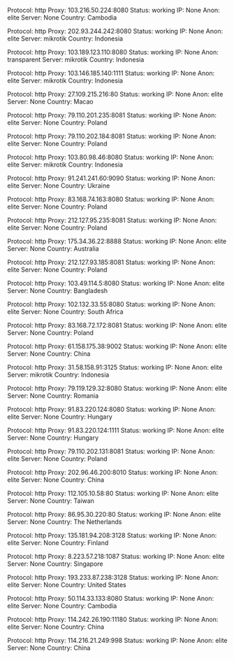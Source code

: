 Protocol: http
Proxy: 103.216.50.224:8080
Status: working
IP: None
Anon: elite
Server: None
Country: Cambodia

Protocol: http
Proxy: 202.93.244.242:8080
Status: working
IP: None
Anon: elite
Server: mikrotik
Country: Indonesia

Protocol: http
Proxy: 103.189.123.110:8080
Status: working
IP: None
Anon: transparent
Server: mikrotik
Country: Indonesia

Protocol: http
Proxy: 103.146.185.140:1111
Status: working
IP: None
Anon: elite
Server: mikrotik
Country: Indonesia

Protocol: http
Proxy: 27.109.215.216:80
Status: working
IP: None
Anon: elite
Server: None
Country: Macao

Protocol: http
Proxy: 79.110.201.235:8081
Status: working
IP: None
Anon: elite
Server: None
Country: Poland

Protocol: http
Proxy: 79.110.202.184:8081
Status: working
IP: None
Anon: elite
Server: None
Country: Poland

Protocol: http
Proxy: 103.80.98.46:8080
Status: working
IP: None
Anon: elite
Server: mikrotik
Country: Indonesia

Protocol: http
Proxy: 91.241.241.60:9090
Status: working
IP: None
Anon: elite
Server: None
Country: Ukraine

Protocol: http
Proxy: 83.168.74.163:8080
Status: working
IP: None
Anon: elite
Server: None
Country: Poland

Protocol: http
Proxy: 212.127.95.235:8081
Status: working
IP: None
Anon: elite
Server: None
Country: Poland

Protocol: http
Proxy: 175.34.36.22:8888
Status: working
IP: None
Anon: elite
Server: None
Country: Australia

Protocol: http
Proxy: 212.127.93.185:8081
Status: working
IP: None
Anon: elite
Server: None
Country: Poland

Protocol: http
Proxy: 103.49.114.5:8080
Status: working
IP: None
Anon: elite
Server: None
Country: Bangladesh

Protocol: http
Proxy: 102.132.33.55:8080
Status: working
IP: None
Anon: elite
Server: None
Country: South Africa

Protocol: http
Proxy: 83.168.72.172:8081
Status: working
IP: None
Anon: elite
Server: None
Country: Poland

Protocol: http
Proxy: 61.158.175.38:9002
Status: working
IP: None
Anon: elite
Server: None
Country: China

Protocol: http
Proxy: 31.58.158.91:3125
Status: working
IP: None
Anon: elite
Server: mikrotik
Country: Indonesia

Protocol: http
Proxy: 79.119.129.32:8080
Status: working
IP: None
Anon: elite
Server: None
Country: Romania

Protocol: http
Proxy: 91.83.220.124:8080
Status: working
IP: None
Anon: elite
Server: None
Country: Hungary

Protocol: http
Proxy: 91.83.220.124:1111
Status: working
IP: None
Anon: elite
Server: None
Country: Hungary

Protocol: http
Proxy: 79.110.202.131:8081
Status: working
IP: None
Anon: elite
Server: None
Country: Poland

Protocol: http
Proxy: 202.96.46.200:8010
Status: working
IP: None
Anon: elite
Server: None
Country: China

Protocol: http
Proxy: 112.105.10.58:80
Status: working
IP: None
Anon: elite
Server: None
Country: Taiwan

Protocol: http
Proxy: 86.95.30.220:80
Status: working
IP: None
Anon: elite
Server: None
Country: The Netherlands

Protocol: http
Proxy: 135.181.94.208:3128
Status: working
IP: None
Anon: elite
Server: None
Country: Finland

Protocol: http
Proxy: 8.223.57.218:1087
Status: working
IP: None
Anon: elite
Server: None
Country: Singapore

Protocol: http
Proxy: 193.233.87.238:3128
Status: working
IP: None
Anon: elite
Server: None
Country: United States

Protocol: http
Proxy: 50.114.33.133:8080
Status: working
IP: None
Anon: elite
Server: None
Country: Cambodia

Protocol: http
Proxy: 114.242.26.190:11180
Status: working
IP: None
Anon: elite
Server: None
Country: China

Protocol: http
Proxy: 114.216.21.249:998
Status: working
IP: None
Anon: elite
Server: None
Country: China

